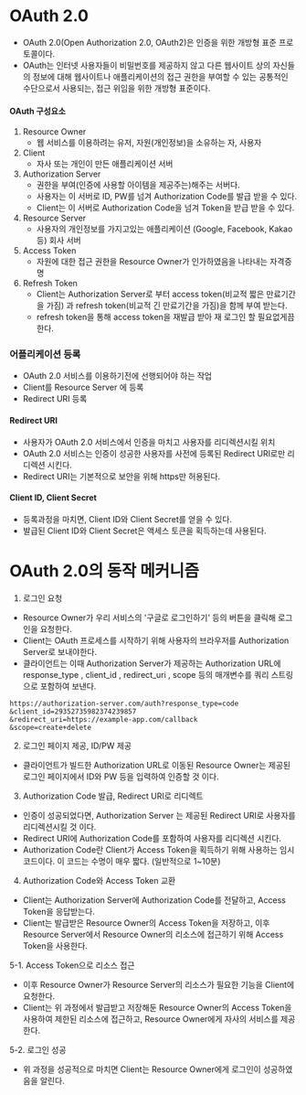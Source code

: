 # OAuth 2.0

- OAuth 2.0(Open Authorization 2.0, OAuth2)은 인증을 위한 개방형 표준 프로토콜이다.
- OAuth는 인터넷 사용자들이 비밀번호를 제공하지 않고 다른 웹사이트 상의 자신들의 정보에 대해 웹사이트나 애플리케이션의 접근 권한을 부여할 수 있는 공통적인 수단으로서 사용되는, 접근 위임을 위한 개방형 표준이다.

#### OAuth 구성요소

1. Resource Owner
   - 웹 서비스를 이용하려는 유저, 자원(개인정보)을 소유하는 자, 사용자
2. Client
   - 자사 또는 개인이 만든 애플리케이션 서버
3. Authorization Server
   - 권한을 부여(인증에 사용할 아이템을 제공주는)해주는 서버다.
   - 사용자는 이 서버로 ID, PW를 넘겨 Authorization Code를 발급 받을 수 있다.
   - Client는 이 서버로 Authorization Code을 넘겨 Token을 받급 받을 수 있다.
4. Resource Server
   - 사용자의 개인정보를 가지고있는 애플리케이션 (Google, Facebook, Kakao 등) 회사 서버
5. Access Token
   - 자원에 대한 접근 권한을 Resource Owner가 인가하였음을 나타내는 자격증명
6. Refresh Token
   - Client는 Authorization Server로 부터 access token(비교적 짧은 만료기간을 가짐) 과 refresh token(비교적 긴 만료기간을 가짐)을 함께 부여 받는다.
   - refresh token을 통해 access token을 재발급 받아 재 로그인 할 필요없게끔 한다.

### 어플리케이션 등록

- OAuth 2.0 서비스를 이용하기전에 선행되어야 하는 작업
- Client를 Resource Server 에 등록
- Redirect URI 등록

#### Redirect URI

- 사용자가 OAuth 2.0 서비스에서 인증을 마치고 사용자를 리디렉션시킬 위치
- OAuth 2.0 서비스는 인증이 성공한 사용자를 사전에 등록된 Redirect URI로만 리디렉션 시킨다.
- Redirect URI는 기본적으로 보안을 위해 https만 허용된다.

#### Client ID, Client Secret

- 등록과정을 마치면, Client ID와 Client Secret를 얻을 수 있다.
- 발급된 Client ID와 Client Secret은 액세스 토큰을 획득하는데 사용된다.

# OAuth 2.0의 동작 메커니즘

1. 로그인 요청

- Resource Owner가 우리 서비스의 '구글로 로그인하기' 등의 버튼을 클릭해 로그인을 요청한다.
- Client는 OAuth 프로세스를 시작하기 위해 사용자의 브라우저를 Authorization Server로 보내야한다.
- 클라이언트는 이때 Authorization Server가 제공하는 Authorization URL에 response_type , client_id , redirect_uri , scope 등의 매개변수를 쿼리 스트링으로 포함하여 보낸다.

```
https://authorization-server.com/auth?response_type=code
&client_id=29352735982374239857
&redirect_uri=https://example-app.com/callback
&scope=create+delete
```

2. 로그인 페이지 제공, ID/PW 제공
- 클라이언트가 빌드한 Authorization URL로 이동된 Resource Owner는 제공된 로그인 페이지에서 ID와 PW 등을 입력하여 인증할 것 이다.

3. Authorization Code 발급, Redirect URI로 리디렉트
- 인증이 성공되었다면, Authorization Server 는 제공된 Redirect URI로 사용자를 리디렉션시킬 것 이다.
- Redirect URI에 Authorization Code를 포함하여 사용자를 리디렉션 시킨다.
- Authorization Code란 Client가 Access Token을 획득하기 위해 사용하는 임시 코드이다. 이 코드는 수명이 매우 짧다. (일반적으로 1~10분)

4. Authorization Code와 Access Token 교환
- Client는 Authorization Server에 Authorization Code를 전달하고, Access Token을 응답받는다.
- Client는 발급받은 Resource Owner의 Access Token을 저장하고, 이후 Resource Server에서 Resource Owner의 리소스에 접근하기 위해 Access Token을 사용한다.

5-1. Access Token으로 리소스 접근
- 이후 Resource Owner가 Resource Server의 리소스가 필요한 기능을 Client에 요청한다. 
- Client는 위 과정에서 발급받고 저장해둔 Resource Owner의 Access Token을 사용하여 제한된 리소스에 접근하고, Resource Owner에게 자사의 서비스를 제공한다.

5-2. 로그인 성공
- 위 과정을 성공적으로 마치면 Client는 Resource Owner에게 로그인이 성공하였음을 알린다.



